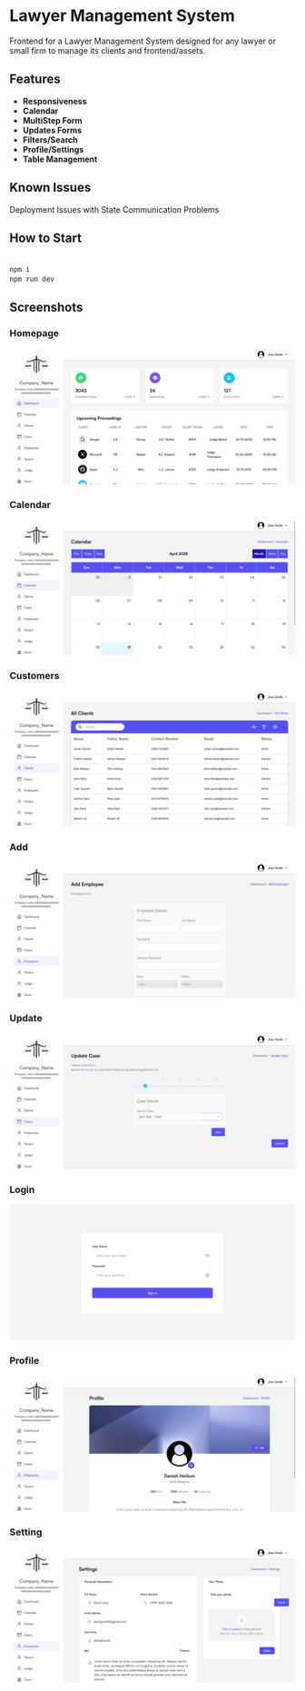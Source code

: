# Lawyer Management System

Frontend for a Lawyer Management System designed for any lawyer or small firm to manage its clients and frontend/assets.

## Features

- **Responsiveness**
- **Calendar**
- **MultiStep Form**
- **Updates Forms**
- **Filters/Search**
- **Profile/Settings**
- **Table Management**

## Known Issues

Deployment Issues with State Communication Problems

## How to Start

```bash

npm i
npm run dev

```

## Screenshots

### Homepage

![Homepage Screenshot](./frontend/assets/home.png "Homepage")

### Calendar

![Calendar Screenshot](./frontend/assets/calendar.png "Calendar")

### Customers

![Customers Screenshot](./frontend/assets/customers.png "Customers")

### Add

![Add Screenshot](./frontend/assets/add.png "Add")

### Update

![Update Screenshot](./frontend/assets/update.png "Update")

### Login

![Login Screenshot](./frontend/assets/login.png "Login")

### Profile

![Profile Screenshot](./frontend/assets/profile.png "Profile")

### Setting

![Setting Screenshot](./frontend/assets/settings.png "Setting")
